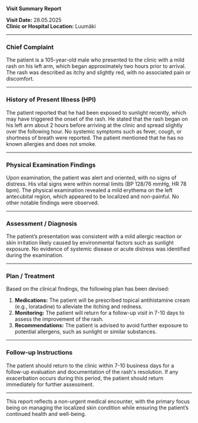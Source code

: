 

**Visit Summary Report**

**Visit Date:** 28.05.2025  
**Clinic or Hospital Location:** Luumäki  

---

### **Chief Complaint**
The patient is a 105-year-old male who presented to the clinic with a mild rash on his left arm, which began approximately two hours prior to arrival. The rash was described as itchy and slightly red, with no associated pain or discomfort.

---

### **History of Present Illness (HPI)**
The patient reported that he had been exposed to sunlight recently, which may have triggered the onset of the rash. He stated that the rash began on his left arm about 2 hours before arriving at the clinic and spread slightly over the following hour. No systemic symptoms such as fever, cough, or shortness of breath were reported. The patient mentioned that he has no known allergies and does not smoke.

---

### **Physical Examination Findings**
Upon examination, the patient was alert and oriented, with no signs of distress. His vital signs were within normal limits (BP 128/76 mmHg, HR 78 bpm). The physical examination revealed a mild erythema on the left antecubital region, which appeared to be localized and non-painful. No other notable findings were observed.

---

### **Assessment / Diagnosis**
The patient’s presentation was consistent with a mild allergic reaction or skin irritation likely caused by environmental factors such as sunlight exposure. No evidence of systemic disease or acute distress was identified during the examination.

---

### **Plan / Treatment**
Based on the clinical findings, the following plan has been devised:
1. **Medications:** The patient will be prescribed topical antihistamine cream (e.g., loratadine) to alleviate the itching and redness.
2. **Monitoring:** The patient will return for a follow-up visit in 7-10 days to assess the improvement of the rash.
3. **Recommendations:** The patient is advised to avoid further exposure to potential allergens, such as sunlight or similar substances.

---

### **Follow-up Instructions**
The patient should return to the clinic within 7-10 business days for a follow-up evaluation and documentation of the rash's resolution. If any exacerbation occurs during this period, the patient should return immediately for further assessment.

---

This report reflects a non-urgent medical encounter, with the primary focus being on managing the localized skin condition while ensuring the patient’s continued health and well-being.